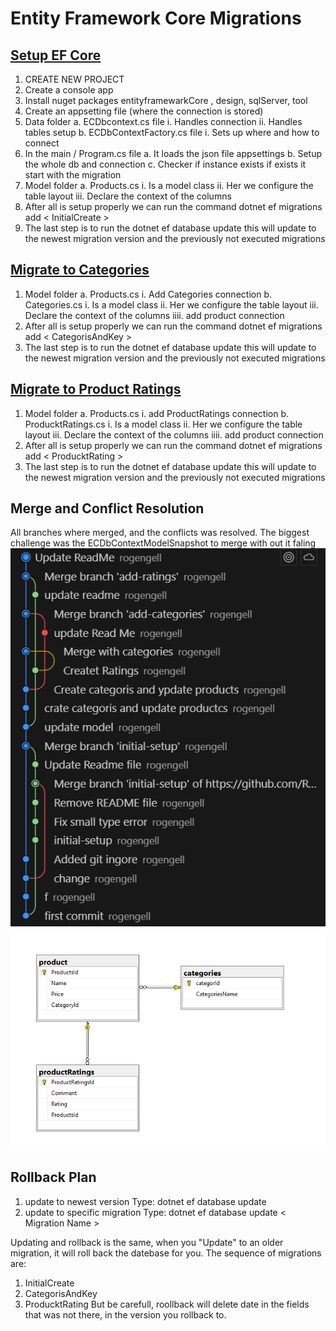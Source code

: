 # Entity Framework Core Migrations

## [Setup EF Core](https://github.com/Rogengell/EF-Database/tree/initial-setup)
1. CREATE NEW PROJECT
2. Create a console app
3. Install nuget packages entityframewarkCore , design, sqlServer, tool
4. Create an appsetting file (where the connection is stored)
5. Data folder
    a. ECDbcontext.cs file
        i.    Handles connection
        ii.   Handles tables setup
    b. ECDbContextFactory.cs file
        i.    Sets up where and how to connect
6. In the main / Program.cs file
    a. It loads the json file appsettings
    b. Setup the whole db and connection 
    c. Checker if instance exists if exists it start with the migration 
7. Model folder
    a. Products.cs
        i.    Is a model class
        ii.   Her we configure the table layout
        iii.  Declare the context of the columns
8. After all is setup properly we can run the command dotnet ef migrations add < InitialCreate > 
9. The last step is to run the dotnet ef database update this will update to the newest migration version and the previously not executed migrations

## [Migrate to Categories](https://github.com/Rogengell/EF-Database/tree/add-categories)
1. Model folder
    a. Products.cs
        i.    Add Categories connection
    b. Categories.cs
        i.    Is a model class
        ii.   Her we configure the table layout
        iii.  Declare the context of the columns
        iiii. add product connection
2. After all is setup properly we can run the command dotnet ef migrations add < CategorisAndKey > 
3. The last step is to run the dotnet ef database update this will update to the newest migration version and the previously not executed migrations

## [Migrate to Product Ratings](https://github.com/Rogengell/EF-Database/tree/add-ratings)
1. Model folder
    a. Products.cs
        i.    add ProductRatings connection
    b. ProducktRatings.cs
        i.    Is a model class
        ii.   Her we configure the table layout
        iii.  Declare the context of the columns
        iiii. add product connection
2. After all is setup properly we can run the command dotnet ef migrations add < ProducktRating > 
3. The last step is to run the dotnet ef database update this will update to the newest migration version and the previously not executed migrations

## Merge and Conflict Resolution
All branches where merged, and the conflicts was resolved.
The biggest challenge was the ECDbContextModelSnapshot to merge with out it faling
![Imange Merge](https://github.com/Rogengell/EF-Database/blob/main/Images/Merge%20History.png)
![Imange DateBase](https://github.com/Rogengell/EF-Database/blob/main/Images/Database%20Layout.png)

## Rollback Plan
1. update to newest version
Type: dotnet ef database update
2. update to specific migration
Type: dotnet ef database update < Migration Name >

Updating and rollback is the same, when you "Update" to an older migration, it will roll back the datebase for you.
The sequence of migrations are:
1. InitialCreate
2. CategorisAndKey
3. ProducktRating
But be carefull, roollback will delete date in the fields that was not there, in the version you rollback to.
